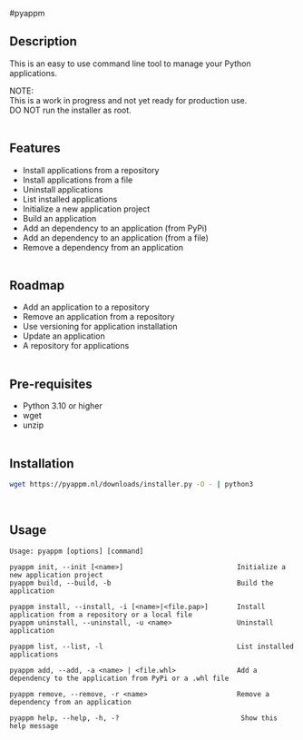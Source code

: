 #pyappm

## Description

This is an easy to use command line tool to manage your Python applications.<br>

NOTE:<br>
This is a work in progress and not yet ready for production use.<br>
DO NOT run the installer as root.<br><br>

## Features

- Install applications from a repository
- Install applications from a file
- Uninstall applications
- List installed applications<br>
- Initialize a new application project
- Build an application
- Add an dependency to an application (from PyPi)
- Add an dependency to an application (from a file)
- Remove a dependency from an application<br><br>

## Roadmap

- Add an application to a repository
- Remove an application from a repository
- Use versioning for application installation
- Update an application
- A repository for applications<br><br>

## Pre-requisites

- Python 3.10 or higher
- wget
- unzip<br><br>

## Installation

```bash
wget https://pyappm.nl/downloads/installer.py -O - | python3
```  

<br>

## Usage

```text
Usage: pyappm [options] [command]

pyappm init, --init [<name>]                            Initialize a new application project
pyappm build, --build, -b                               Build the application

pyappm install, --install, -i [<name>|<file.pap>]       Install application from a repository or a local file
pyappm uninstall, --uninstall, -u <name>                Uninstall application

pyappm list, --list, -l                                 List installed applications

pyappm add, --add, -a <name> | <file.whl>               Add a dependency to the application from PyPi or a .whl file

pyappm remove, --remove, -r <name>                      Remove a dependency from an application

pyappm help, --help, -h, -?                              Show this help message
```  
